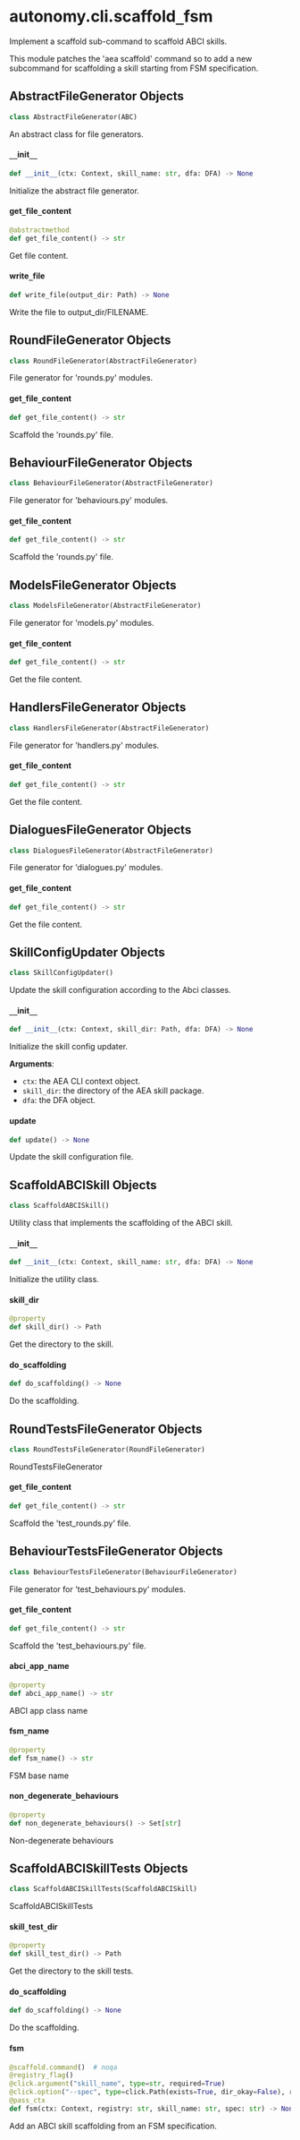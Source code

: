 <a id="autonomy.cli.scaffold_fsm"></a>

# autonomy.cli.scaffold`_`fsm

Implement a scaffold sub-command to scaffold ABCI skills.

This module patches the 'aea scaffold' command so to add a new subcommand for scaffolding a skill
 starting from FSM specification.

<a id="autonomy.cli.scaffold_fsm.AbstractFileGenerator"></a>

## AbstractFileGenerator Objects

```python
class AbstractFileGenerator(ABC)
```

An abstract class for file generators.

<a id="autonomy.cli.scaffold_fsm.AbstractFileGenerator.__init__"></a>

#### `__`init`__`

```python
def __init__(ctx: Context, skill_name: str, dfa: DFA) -> None
```

Initialize the abstract file generator.

<a id="autonomy.cli.scaffold_fsm.AbstractFileGenerator.get_file_content"></a>

#### get`_`file`_`content

```python
@abstractmethod
def get_file_content() -> str
```

Get file content.

<a id="autonomy.cli.scaffold_fsm.AbstractFileGenerator.write_file"></a>

#### write`_`file

```python
def write_file(output_dir: Path) -> None
```

Write the file to output_dir/FILENAME.

<a id="autonomy.cli.scaffold_fsm.RoundFileGenerator"></a>

## RoundFileGenerator Objects

```python
class RoundFileGenerator(AbstractFileGenerator)
```

File generator for 'rounds.py' modules.

<a id="autonomy.cli.scaffold_fsm.RoundFileGenerator.get_file_content"></a>

#### get`_`file`_`content

```python
def get_file_content() -> str
```

Scaffold the 'rounds.py' file.

<a id="autonomy.cli.scaffold_fsm.BehaviourFileGenerator"></a>

## BehaviourFileGenerator Objects

```python
class BehaviourFileGenerator(AbstractFileGenerator)
```

File generator for 'behaviours.py' modules.

<a id="autonomy.cli.scaffold_fsm.BehaviourFileGenerator.get_file_content"></a>

#### get`_`file`_`content

```python
def get_file_content() -> str
```

Scaffold the 'rounds.py' file.

<a id="autonomy.cli.scaffold_fsm.ModelsFileGenerator"></a>

## ModelsFileGenerator Objects

```python
class ModelsFileGenerator(AbstractFileGenerator)
```

File generator for 'models.py' modules.

<a id="autonomy.cli.scaffold_fsm.ModelsFileGenerator.get_file_content"></a>

#### get`_`file`_`content

```python
def get_file_content() -> str
```

Get the file content.

<a id="autonomy.cli.scaffold_fsm.HandlersFileGenerator"></a>

## HandlersFileGenerator Objects

```python
class HandlersFileGenerator(AbstractFileGenerator)
```

File generator for 'handlers.py' modules.

<a id="autonomy.cli.scaffold_fsm.HandlersFileGenerator.get_file_content"></a>

#### get`_`file`_`content

```python
def get_file_content() -> str
```

Get the file content.

<a id="autonomy.cli.scaffold_fsm.DialoguesFileGenerator"></a>

## DialoguesFileGenerator Objects

```python
class DialoguesFileGenerator(AbstractFileGenerator)
```

File generator for 'dialogues.py' modules.

<a id="autonomy.cli.scaffold_fsm.DialoguesFileGenerator.get_file_content"></a>

#### get`_`file`_`content

```python
def get_file_content() -> str
```

Get the file content.

<a id="autonomy.cli.scaffold_fsm.SkillConfigUpdater"></a>

## SkillConfigUpdater Objects

```python
class SkillConfigUpdater()
```

Update the skill configuration according to the Abci classes.

<a id="autonomy.cli.scaffold_fsm.SkillConfigUpdater.__init__"></a>

#### `__`init`__`

```python
def __init__(ctx: Context, skill_dir: Path, dfa: DFA) -> None
```

Initialize the skill config updater.

**Arguments**:

- `ctx`: the AEA CLI context object.
- `skill_dir`: the directory of the AEA skill package.
- `dfa`: the DFA object.

<a id="autonomy.cli.scaffold_fsm.SkillConfigUpdater.update"></a>

#### update

```python
def update() -> None
```

Update the skill configuration file.

<a id="autonomy.cli.scaffold_fsm.ScaffoldABCISkill"></a>

## ScaffoldABCISkill Objects

```python
class ScaffoldABCISkill()
```

Utility class that implements the scaffolding of the ABCI skill.

<a id="autonomy.cli.scaffold_fsm.ScaffoldABCISkill.__init__"></a>

#### `__`init`__`

```python
def __init__(ctx: Context, skill_name: str, dfa: DFA) -> None
```

Initialize the utility class.

<a id="autonomy.cli.scaffold_fsm.ScaffoldABCISkill.skill_dir"></a>

#### skill`_`dir

```python
@property
def skill_dir() -> Path
```

Get the directory to the skill.

<a id="autonomy.cli.scaffold_fsm.ScaffoldABCISkill.do_scaffolding"></a>

#### do`_`scaffolding

```python
def do_scaffolding() -> None
```

Do the scaffolding.

<a id="autonomy.cli.scaffold_fsm.RoundTestsFileGenerator"></a>

## RoundTestsFileGenerator Objects

```python
class RoundTestsFileGenerator(RoundFileGenerator)
```

RoundTestsFileGenerator

<a id="autonomy.cli.scaffold_fsm.RoundTestsFileGenerator.get_file_content"></a>

#### get`_`file`_`content

```python
def get_file_content() -> str
```

Scaffold the 'test_rounds.py' file.

<a id="autonomy.cli.scaffold_fsm.BehaviourTestsFileGenerator"></a>

## BehaviourTestsFileGenerator Objects

```python
class BehaviourTestsFileGenerator(BehaviourFileGenerator)
```

File generator for 'test_behaviours.py' modules.

<a id="autonomy.cli.scaffold_fsm.BehaviourTestsFileGenerator.get_file_content"></a>

#### get`_`file`_`content

```python
def get_file_content() -> str
```

Scaffold the 'test_behaviours.py' file.

<a id="autonomy.cli.scaffold_fsm.BehaviourTestsFileGenerator.abci_app_name"></a>

#### abci`_`app`_`name

```python
@property
def abci_app_name() -> str
```

ABCI app class name

<a id="autonomy.cli.scaffold_fsm.BehaviourTestsFileGenerator.fsm_name"></a>

#### fsm`_`name

```python
@property
def fsm_name() -> str
```

FSM base name

<a id="autonomy.cli.scaffold_fsm.BehaviourTestsFileGenerator.non_degenerate_behaviours"></a>

#### non`_`degenerate`_`behaviours

```python
@property
def non_degenerate_behaviours() -> Set[str]
```

Non-degenerate behaviours

<a id="autonomy.cli.scaffold_fsm.ScaffoldABCISkillTests"></a>

## ScaffoldABCISkillTests Objects

```python
class ScaffoldABCISkillTests(ScaffoldABCISkill)
```

ScaffoldABCISkillTests

<a id="autonomy.cli.scaffold_fsm.ScaffoldABCISkillTests.skill_test_dir"></a>

#### skill`_`test`_`dir

```python
@property
def skill_test_dir() -> Path
```

Get the directory to the skill tests.

<a id="autonomy.cli.scaffold_fsm.ScaffoldABCISkillTests.do_scaffolding"></a>

#### do`_`scaffolding

```python
def do_scaffolding() -> None
```

Do the scaffolding.

<a id="autonomy.cli.scaffold_fsm.fsm"></a>

#### fsm

```python
@scaffold.command()  # noqa
@registry_flag()
@click.argument("skill_name", type=str, required=True)
@click.option("--spec", type=click.Path(exists=True, dir_okay=False), required=True)
@pass_ctx
def fsm(ctx: Context, registry: str, skill_name: str, spec: str) -> None
```

Add an ABCI skill scaffolding from an FSM specification.


